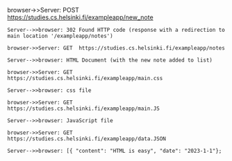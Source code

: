   browser->>Server: POST https://studies.cs.helsinki.fi/exampleapp/new_note
   
    Server-->>browser: 302 Found HTTP code (response with a redirection to main location '/exampleapp/notes')
    
    browser->>Server: GET  https://studies.cs.helsinki.fi/exampleapp/notes

    Server-->>browser: HTML Document (with the new note added to list)

    browser->>Server: GET https://studies.cs.helsinki.fi/exampleapp/main.css

    Server-->>browser: css file

    browser->>Server: GET https://studies.cs.helsinki.fi/exampleapp/main.JS

    Server-->>browser: JavaScript file

    browser->>Server: GET https://studies.cs.helsinki.fi/exampleapp/data.JSON

    Server-->>browser: [{ "content": "HTML is easy", "date": "2023-1-1"};
